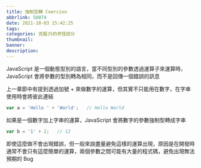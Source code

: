 ```yaml
---
title: 強制型轉 Coercion
abbrlink: 50074
date: 2021-10-03 15:42:25
tags:
categories: 克服JS的奇怪部分
thumbnail:
banner:
description:
---
```


JavaScript 是一個動態型別的語言，當不同型別的參數透過運算子來運算時，JavaScript 會將參數的型別轉為相同，而不是回傳一個錯誤的訊息

<!-- more -->

上一章節中有提到透過加號 + 來做數字的運算，但其實不只能用在數字，在字串使用時會將彼此連結

```js
var a = 'Hello ' + 'World';   // Hello World
```

如果是一個數字加上字串的運算，JavaScript 會將數字的參數強制型轉成字串

```js
var b = '1' + 2;   // 12
```

即使這麼做不會出現錯誤，但一般來說盡量避免這樣的運算出現，原因是在開發時通常不會只有這麼簡單的運算，兩個參數之間可能有大量的程式碼，避免出現無法預期的 Bug

